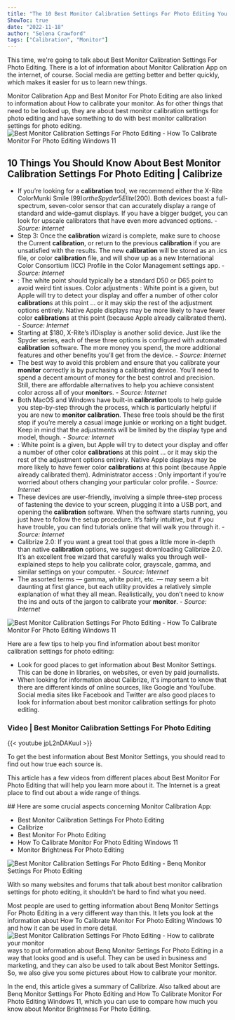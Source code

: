 ```yaml
---
title: "The 10 Best Monitor Calibration Settings For Photo Editing You Should Know"
ShowToc: true 
date: "2022-11-18"
author: "Selena Crawford" 
tags: ["Calibration", "Monitor"]
---
```


	
This time, we're going to talk about Best Monitor Calibration Settings For Photo Editing. There is a lot of information about Monitor Calibration App on the internet, of course. Social media are getting better and better quickly, which makes it easier for us to learn new things.

Monitor Calibration App and Best Monitor For Photo Editing are also linked to information about How to calibrate your monitor. As for other things that need to be looked up, they are about best monitor calibration settings for photo editing and have something to do with best monitor calibration settings for photo editing.
<img loading="lazy" src="http://www.groovypost.com/wp-content/uploads/2016/03/clear-type-text.png" onerror="this.onerror=null;this.src='https://blogger.googleusercontent.com/img/a/AVvXsEhe7F7TRXHtjiKvHb5vS7DmnxvpHiDyoYyYvm1nHB3Qp2_w3BnM6A2eq4v7FYxCC9bfZt3a9vIMtAYEKUiaDQbHMg-ViyGmRIj39MLp0bGFfgfYw1Dc9q_H-T0wiTm3l0Uq42dETrN9eC8aGJ9_IORZsxST1AcLR7np1koOfcc7tnHa4S8Mwz_xD9d0=s16000';" alt="Best Monitor Calibration Settings For Photo Editing - How To Calibrate Monitor For Photo Editing Windows 11" >

## 10 Things You Should Know About Best Monitor Calibration Settings For Photo Editing | Calibrize
-   If you’re looking for a **calibration** tool, we recommend either the X-Rite ColorMunki Smile ($99) or the Spyder5Elite ($200). Both devices boast a full-spectrum, seven-color sensor that can accurately display a range of standard and wide-gamut displays. If you have a bigger budget, you can look for upscale calibrators that have even more advanced options. - <cite>Source: Internet</cite>
-   Step 3: Once the **calibration** wizard is complete, make sure to choose the Current **calibration**, or return to the previous **calibration** if you are unsatisfied with the results. The new **calibration** will be stored as an .ics file, or color **calibration** file, and will show up as a new International Color Consortium (ICC) Profile in the Color Management settings app. - <cite>Source: Internet</cite>
-   : The white point should typically be a standard D50 or D65 point to avoid weird tint issues. Color adjustments : White point is a given, but Apple will try to detect your display and offer a number of other color **calibration**s at this point … or it may skip the rest of the adjustment options entirely. Native Apple displays may be more likely to have fewer color **calibration**s at this point (because Apple already calibrated them). - <cite>Source: Internet</cite>
-   Starting at $180, X-Rite’s i1Display is another solid device. Just like the Spyder series, each of these three options is configured with automated **calibration** software. The more money you spend, the more additional features and other benefits you’ll get from the device. - <cite>Source: Internet</cite>
-   The best way to avoid this problem and ensure that you calibrate your **monitor** correctly is by purchasing a calibrating device. You’ll need to spend a decent amount of money for the best control and precision. Still, there are affordable alternatives to help you achieve consistent color across all of your **monitor**s. - <cite>Source: Internet</cite>
-   Both MacOS and Windows have built-in **calibration** tools to help guide you step-by-step through the process, which is particularly helpful if you are new to **monitor** **calibration**. These free tools should be the first stop if you’re merely a casual image junkie or working on a tight budget. Keep in mind that the adjustments will be limited by the display type and model, though. - <cite>Source: Internet</cite>
-   : White point is a given, but Apple will try to detect your display and offer a number of other color **calibration**s at this point … or it may skip the rest of the adjustment options entirely. Native Apple displays may be more likely to have fewer color **calibration**s at this point (because Apple already calibrated them). Administrator access : Only important if you’re worried about others changing your particular color profile. - <cite>Source: Internet</cite>
-   These devices are user-friendly, involving a simple three-step process of fastening the device to your screen, plugging it into a USB port, and opening the **calibration** software. When the software starts running, you just have to follow the setup procedure. It’s fairly intuitive, but if you have trouble, you can find tutorials online that will walk you through it. - <cite>Source: Internet</cite>
-   Calibrize 2.0: If you want a great tool that goes a little more in-depth than native **calibration** options, we suggest downloading Calibrize 2.0. It’s an excellent free wizard that carefully walks you through well-explained steps to help you calibrate color, grayscale, gamma, and similar settings on your computer. - <cite>Source: Internet</cite>
-   The assorted terms — gamma, white point, etc. — may seem a bit daunting at first glance, but each utility provides a relatively simple explanation of what they all mean. Realistically, you don’t need to know the ins and outs of the jargon to calibrate your **monitor**. - <cite>Source: Internet</cite>


<img loading="lazy" src="https://i.kinja-img.com/gawker-media/image/upload/s--w9g5qjzK--/c_fill,fl_progressive,g_center,h_900,q_80,w_1600/rvpgdvpvo2ppdcejdcld.jpg" onerror="this.onerror=null;this.src='https://blogger.googleusercontent.com/img/a/AVvXsEhe7F7TRXHtjiKvHb5vS7DmnxvpHiDyoYyYvm1nHB3Qp2_w3BnM6A2eq4v7FYxCC9bfZt3a9vIMtAYEKUiaDQbHMg-ViyGmRIj39MLp0bGFfgfYw1Dc9q_H-T0wiTm3l0Uq42dETrN9eC8aGJ9_IORZsxST1AcLR7np1koOfcc7tnHa4S8Mwz_xD9d0=s16000';" alt="Best Monitor Calibration Settings For Photo Editing - How To Calibrate Monitor For Photo Editing Windows 11" >

Here are a few tips to help you find information about best monitor calibration settings for photo editing:
- Look for good places to get information about Best Monitor Settings. This can be done in libraries, on websites, or even by paid journalists.
- When looking for information about Calibrize, it's important to know that there are different kinds of online sources, like Google and YouTube. Social media sites like Facebook and Twitter are also good places to look for information about best monitor calibration settings for photo editing.

### Video | Best Monitor Calibration Settings For Photo Editing
{{< youtube jpL2nDAKuuI >}} 

To get the best information about Best Monitor Settings, you should read to find out how true each source is.

This article has a few videos from different places about Best Monitor For Photo Editing that will help you learn more about it. The Internet is a great place to find out about a wide range of things.
<script async="async" data-cfasync="false" src="//normallydemandedalter.com/fe63df3c5408708b15d8dc3d9b206b31/invoke.js"></script>
<div id="container-fe63df3c5408708b15d8dc3d9b206b31"></div>
## Here are some crucial aspects concerning Monitor Calibration App:

- Best Monitor Calibration Settings For Photo Editing
- Calibrize
- Best Monitor For Photo Editing
- How To Calibrate Monitor For Photo Editing Windows 11
- Monitor Brightness For Photo Editing

 <img loading="lazy" src="https://loupelectronics.com/wp-content/gallery/8000i-yield-monitor-features/Elite-Yield-Monitor.jpg" onerror="this.onerror=null;this.src='https://blogger.googleusercontent.com/img/a/AVvXsEhe7F7TRXHtjiKvHb5vS7DmnxvpHiDyoYyYvm1nHB3Qp2_w3BnM6A2eq4v7FYxCC9bfZt3a9vIMtAYEKUiaDQbHMg-ViyGmRIj39MLp0bGFfgfYw1Dc9q_H-T0wiTm3l0Uq42dETrN9eC8aGJ9_IORZsxST1AcLR7np1koOfcc7tnHa4S8Mwz_xD9d0=s16000';" alt="Best Monitor Calibration Settings For Photo Editing - Benq Monitor Settings For Photo Editing" >

With so many websites and forums that talk about best monitor calibration settings for photo editing, it shouldn't be hard to find what you need.

Most people are used to getting information about Benq Monitor Settings For Photo Editing in a very different way than this. It lets you look at the information about How To Calibrate Monitor For Photo Editing Windows 10 and how it can be used in more detail.
<img loading="lazy" src="https://www.ghacks.net/wp-content/uploads/2008/01/monitor_check_calibration.jpg" onerror="this.onerror=null;this.src='https://blogger.googleusercontent.com/img/a/AVvXsEhe7F7TRXHtjiKvHb5vS7DmnxvpHiDyoYyYvm1nHB3Qp2_w3BnM6A2eq4v7FYxCC9bfZt3a9vIMtAYEKUiaDQbHMg-ViyGmRIj39MLp0bGFfgfYw1Dc9q_H-T0wiTm3l0Uq42dETrN9eC8aGJ9_IORZsxST1AcLR7np1koOfcc7tnHa4S8Mwz_xD9d0=s16000';" alt="Best Monitor Calibration Settings For Photo Editing - How to calibrate your monitor" >
ways to put information about Benq Monitor Settings For Photo Editing in a way that looks good and is useful. They can be used in business and marketing, and they can also be used to talk about Best Monitor Settings. So, we also give you some pictures about How to calibrate your monitor.

In the end, this article gives a summary of Calibrize. Also talked about are Benq Monitor Settings For Photo Editing and How To Calibrate Monitor For Photo Editing Windows 11, which you can use to compare how much you know about Monitor Brightness For Photo Editing.
	
	
	
	

